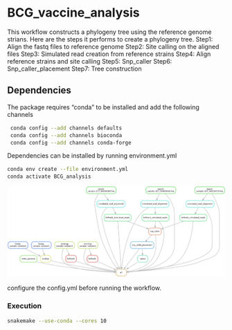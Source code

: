 # BCG_vaccine_analysis
This workflow constructs a phylogeny tree using the reference genome strians. Here are the steps it performs to create a phylogeny tree.
  Step1: Align the fastq files to reference genome
  Step2: Site calling on the aligned files
  Step3: Simulated read creation from reference strains
  Step4: Align reference strains and site calling
  Step5: Snp_caller
  Step6: Snp_caller_placement
  Step7: Tree construction

## Dependencies
The package requires “conda” to be installed and add the following channels 
```bash
 conda config --add channels defaults
 conda config --add channels bioconda
 conda config --add channels conda-forge
```

Dependencies can be installed by running environment.yml
```bash
conda env create --file environment.yml
conda activate BCG_analysis
```
<p align="center">
<img src="workflow.png" width="800px" height="auto">
</p>

configure the config.yml before running the workflow. 
### Execution
```bash
snakemake --use-conda --cores 10
```
